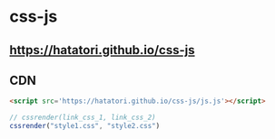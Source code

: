# css-js

## https://hatatori.github.io/css-js

## CDN
```html
<script src='https://hatatori.github.io/css-js/js.js'></script>
```

```js
// cssrender(link_css_1, link_css_2)
cssrender("style1.css", "style2.css")
```
